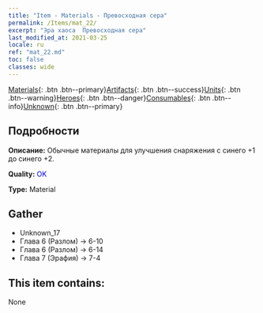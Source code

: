 ```yaml
---
title: "Item - Materials - Превосходная сера"
permalink: /Items/mat_22/
excerpt: "Эра хаоса  Превосходная сера"
last_modified_at: 2021-03-25
locale: ru
ref: "mat_22.md"
toc: false
classes: wide
---
```

 [Materials](/ru/Items/){: .btn .btn--primary}[Artifacts](/ru/Items/Artifacts/){: .btn .btn--success}[Units](/ru/Items/Units/){: .btn .btn--warning}[Heroes](/ru/Items/Heroes/){: .btn .btn--danger}[Consumables](/ru/Items/Consumables/){: .btn .btn--info}[Unknown](/ru/Items/Unknown/){: .btn .btn--primary}

## Подробности
 **Описание:** Обычные материалы для улучшения снаряжения c синего +1 до синего +2.

 **Quality:** <span style="color: #0000CD">OK</span>

 **Type:** Material

## Gather

*    Unknown_17 
*    Глава 6 (Разлом) -> 6-10 
*    Глава 6 (Разлом) -> 6-14 
*    Глава 7 (Эрафия) -> 7-4 

## This item contains:

  None


